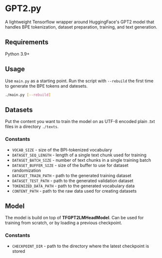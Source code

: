# GPT2.py

A lightweight Tensorflow wrapper around HuggingFace's GPT2 model that handles BPE tokenization, dataset preparation, training, and text generation.

## Requirements

Python 3.9+

## Usage

Use `main.py` as a starting point. Run the script with `--rebuild` the first time to generate the BPE tokens and datesets.

``` bash
./main.py [--rebuild]
```

## Datasets

Put the content you want to train the model on as UTF-8 encoded plain .txt files in a directory `./texts`.

### Constants

- `VOCAB_SIZE` - size of the BPI-tokenized vocabulary
- `DATASET_SEQ_LENGTH` - length of a single text chunk used for training
- `DATASET_BATCH_SIZE` - number of text chunks in a single training batch
- `DATASET_BUFFER_SIZE` - size of the buffer to use for dataset randomization
- `DATASET_TRAIN_PATH` - path to the generated training dataset
- `DATASET_TEST_PATH` - path to the generated validation dataset
- `TOKENIZED_DATA_PATH` - path to the generated vocabulary data
- `CONTENT_PATH` - path to the raw data used for creating datasets

## Model

The model is build on top of **TFGPT2LMHeadModel**. Can be used for training from scratch, or by loading a previous checkpoint.

### Constants

- `CHECKPOINT_DIR` - path to the directory where the latest checkpoint is stored

